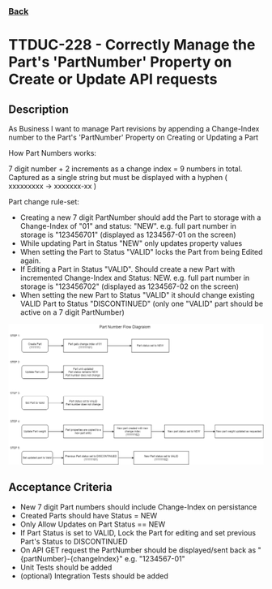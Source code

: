### [Back](../README.md)

TTDUC-228 - Correctly Manage the Part's 'PartNumber' Property on Create or Update API requests
============

## Description
As Business I want to manage Part revisions by appending a Change-Index number to the Part's 'PartNumber' Property on Creating or Updating a Part

How Part Numbers works:

7 digit number + 2 increments as a change index = 9 numbers in total.
Captured as a single string but must be displayed with a hyphen ( xxxxxxxxx -> xxxxxxx-xx )

Part change rule-set:

- Creating a new 7 digit PartNumber should add the Part to storage with a Change-Index of "01" and status: "NEW". e.g. full part number in storage is "123456701" (displayed as 1234567-01 on the screen)
- While updating Part in Status "NEW" only updates property values
- When setting the Part to Status "VALID" locks the Part from being Edited again.
- If Editing a Part in Status "VALID". Should create a new Part with incremented Change-Index and Status: NEW.  e.g. full part number in storage is "123456702" (displayed as 1234567-02 on the screen)
- When setting the new Part to Status "VALID" it should change existing VALID Part to Status "DISCONTINUED" (only one "VALID" part should be active on a 7 digit PartNumber)

<p align="center">
  <img src="pics/Part%20Number%20Flow%20Diagram.png" />
</p>

## Acceptance Criteria
- New 7 digit Part numbers should include Change-Index on persistance
- Created Parts should have Status = NEW
- Only Allow Updates on Part Status == NEW
- If Part Status is set to VALID, Lock the Part for editing and set previous Part's Status to DISCONTINUED
- On API GET request the PartNumber should be displayed/sent back as "{partNumber}-{changeIndex}" e.g. "1234567-01"
- Unit Tests should be added
- (optional) Integration Tests should be added
